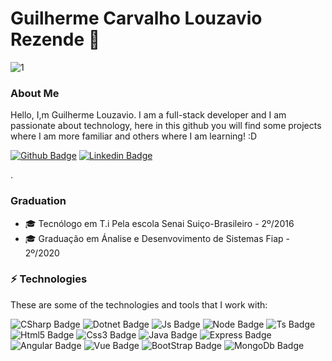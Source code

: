 # Guilherme Carvalho Louzavio Rezende 👋 

![1](https://github-readme-stats.vercel.app/api/top-langs/?username=guilhermelouzavio&theme=blue-green)


### About Me

Hello, I,m Guilherme Louzavio. I am a full-stack developer and I am passionate about technology, here in this github you will find some projects where I am more familiar and others where I am learning! :D


[![Github Badge](https://img.shields.io/badge/-Github-000?style=flat-square&logo=Github&logoColor=white&link=https://github.com/guilhermelouzavio)](https://github.com/guilhermelouzavio)
[![Linkedin Badge](https://img.shields.io/badge/-LinkedIn-blue?style=flat-square&logo=Linkedin&logoColor=white&link=https://www.linkedin.com/in/guilherme-louzavio-6a9200151/)](https://www.linkedin.com/in/guilherme-louzavio-6a9200151/)

.
### Graduation


* 🎓 Tecnólogo em T.i Pela escola Senai Suiço-Brasileiro - 2º/2016
* 🎓 Graduação em Ánalise e Desenvovimento de Sistemas Fiap - 2º/2020


### ⚡ Technologies

These are some of the technologies and tools that I work with:

![CSharp Badge](https://img.shields.io/badge/c%20sharp-%23239120.svg?&style=for-the-badge&logo=c%20sharp&logoColor=white)
![Dotnet Badge](https://img.shields.io/badge/dotnet-net%23239120.svg?color=5C2D91&style=for-the-badge&logo=.net&logoColor=white)
![Js Badge](https://img.shields.io/badge/javascript-%23F7DF1E.svg?&style=for-the-badge&logo=javascript&logoColor=black)
![Node Badge](https://img.shields.io/badge/node.js%20-%2343853D.svg?&style=for-the-badge&logo=node.js&logoColor=white)
![Ts Badge](https://img.shields.io/badge/typescript%20-%23007ACC.svg?&style=for-the-badge&logo=typescript&logoColor=white)
![Html5 Badge](https://img.shields.io/badge/html5%20-%23E34F26.svg?&style=for-the-badge&logo=html5&logoColor=white)
![Css3 Badge](https://img.shields.io/badge/css3%20-%231572B6.svg?&style=for-the-badge&logo=css3&logoColor=white)
![Java Badge](https://img.shields.io/badge/java-%23ED8B00.svg?&style=for-the-badge&logo=java&logoColor=white)
![Express Badge](https://img.shields.io/badge/express.js%20-%23404d59.svg?&style=for-the-badge)
![Angular Badge](https://img.shields.io/badge/angular%20-%23DD0031.svg?&style=for-the-badge&logo=angular&logoColor=white)
![Vue Badge](https://img.shields.io/badge/vuejs%20-%2335495e.svg?&style=for-the-badge&logo=vue.js&logoColor=%234FC08D)
![BootStrap Badge](https://img.shields.io/badge/bootstrap%20-%23563D7C.svg?&style=for-the-badge&logo=bootstrap&logoColor=white)
![MongoDb Badge](https://img.shields.io/badge/MongoDB-%234ea94b.svg?&style=for-the-badge&logo=mongodb&logoColor=white)






